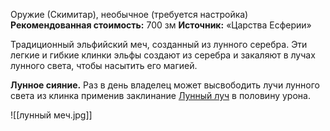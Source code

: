 Оружие (Скимитар), необычное (требуется настройка)
**Рекомендованная стоимость:** 700 зм
**Источник:** «Царства Есферии»

Традиционный эльфийский меч, созданный из лунного серебра. Эти легкие и гибкие клинки эльфы создают из серебра и закаляют в лучах лунного света, чтобы насытить его магией.

**Лунное сияние.** Раз в день владелец может высвободить лучи лунного света из клинка применив заклинание [Лунный луч](https://dnd.su/spells/146-moonbeam/) в половину урона.

![[лунный меч.jpg]]